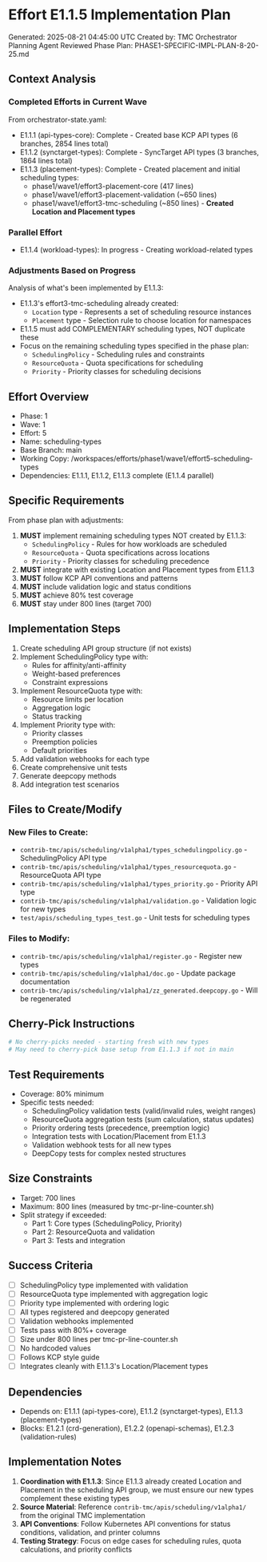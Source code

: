 # Effort E1.1.5 Implementation Plan
Generated: 2025-08-21 04:45:00 UTC
Created by: TMC Orchestrator Planning Agent
Reviewed Phase Plan: PHASE1-SPECIFIC-IMPL-PLAN-8-20-25.md

## Context Analysis
### Completed Efforts in Current Wave
From orchestrator-state.yaml:
- E1.1.1 (api-types-core): Complete - Created base KCP API types (6 branches, 2854 lines total)
- E1.1.2 (synctarget-types): Complete - SyncTarget API types (3 branches, 1864 lines total)  
- E1.1.3 (placement-types): Complete - Created placement and initial scheduling types:
  - phase1/wave1/effort3-placement-core (417 lines)
  - phase1/wave1/effort3-placement-validation (~650 lines)
  - phase1/wave1/effort3-tmc-scheduling (~850 lines) - **Created Location and Placement types**

### Parallel Effort
- E1.1.4 (workload-types): In progress - Creating workload-related types

### Adjustments Based on Progress
Analysis of what's been implemented by E1.1.3:
- E1.1.3's effort3-tmc-scheduling already created:
  - `Location` type - Represents a set of scheduling resource instances
  - `Placement` type - Selection rule to choose location for namespaces
- E1.1.5 must add COMPLEMENTARY scheduling types, NOT duplicate these
- Focus on the remaining scheduling types specified in the phase plan:
  - `SchedulingPolicy` - Scheduling rules and constraints
  - `ResourceQuota` - Quota specifications for scheduling
  - `Priority` - Priority classes for scheduling decisions

## Effort Overview
- Phase: 1
- Wave: 1  
- Effort: 5
- Name: scheduling-types
- Base Branch: main
- Working Copy: /workspaces/efforts/phase1/wave1/effort5-scheduling-types
- Dependencies: E1.1.1, E1.1.2, E1.1.3 complete (E1.1.4 parallel)

## Specific Requirements
From phase plan with adjustments:
1. **MUST** implement remaining scheduling types NOT created by E1.1.3:
   - `SchedulingPolicy` - Rules for how workloads are scheduled
   - `ResourceQuota` - Quota specifications across locations
   - `Priority` - Priority classes for scheduling precedence
2. **MUST** integrate with existing Location and Placement types from E1.1.3
3. **MUST** follow KCP API conventions and patterns
4. **MUST** include validation logic and status conditions
5. **MUST** achieve 80% test coverage
6. **MUST** stay under 800 lines (target 700)

## Implementation Steps
1. Create scheduling API group structure (if not exists)
2. Implement SchedulingPolicy type with:
   - Rules for affinity/anti-affinity
   - Weight-based preferences
   - Constraint expressions
3. Implement ResourceQuota type with:
   - Resource limits per location
   - Aggregation logic
   - Status tracking
4. Implement Priority type with:
   - Priority classes
   - Preemption policies
   - Default priorities
5. Add validation webhooks for each type
6. Create comprehensive unit tests
7. Generate deepcopy methods
8. Add integration test scenarios

## Files to Create/Modify
### New Files to Create:
- `contrib-tmc/apis/scheduling/v1alpha1/types_schedulingpolicy.go` - SchedulingPolicy API type
- `contrib-tmc/apis/scheduling/v1alpha1/types_resourcequota.go` - ResourceQuota API type  
- `contrib-tmc/apis/scheduling/v1alpha1/types_priority.go` - Priority API type
- `contrib-tmc/apis/scheduling/v1alpha1/validation.go` - Validation logic for new types
- `test/apis/scheduling_types_test.go` - Unit tests for scheduling types

### Files to Modify:
- `contrib-tmc/apis/scheduling/v1alpha1/register.go` - Register new types
- `contrib-tmc/apis/scheduling/v1alpha1/doc.go` - Update package documentation
- `contrib-tmc/apis/scheduling/v1alpha1/zz_generated.deepcopy.go` - Will be regenerated

## Cherry-Pick Instructions
```bash
# No cherry-picks needed - starting fresh with new types
# May need to cherry-pick base setup from E1.1.3 if not in main
```

## Test Requirements
- Coverage: 80% minimum
- Specific tests needed:
  - SchedulingPolicy validation tests (valid/invalid rules, weight ranges)
  - ResourceQuota aggregation tests (sum calculation, status updates)
  - Priority ordering tests (precedence, preemption logic)
  - Integration tests with Location/Placement from E1.1.3
  - Validation webhook tests for all new types
  - DeepCopy tests for complex nested structures

## Size Constraints
- Target: 700 lines
- Maximum: 800 lines (measured by tmc-pr-line-counter.sh)
- Split strategy if exceeded:
  - Part 1: Core types (SchedulingPolicy, Priority)
  - Part 2: ResourceQuota and validation
  - Part 3: Tests and integration

## Success Criteria
- [ ] SchedulingPolicy type implemented with validation
- [ ] ResourceQuota type implemented with aggregation logic
- [ ] Priority type implemented with ordering logic
- [ ] All types registered and deepcopy generated
- [ ] Validation webhooks implemented
- [ ] Tests pass with 80%+ coverage
- [ ] Size under 800 lines per tmc-pr-line-counter.sh
- [ ] No hardcoded values
- [ ] Follows KCP style guide
- [ ] Integrates cleanly with E1.1.3's Location/Placement types

## Dependencies
- Depends on: E1.1.1 (api-types-core), E1.1.2 (synctarget-types), E1.1.3 (placement-types)
- Blocks: E1.2.1 (crd-generation), E1.2.2 (openapi-schemas), E1.2.3 (validation-rules)

## Implementation Notes
1. **Coordination with E1.1.3**: Since E1.1.3 already created Location and Placement in the scheduling API group, we must ensure our new types complement these existing types
2. **Source Material**: Reference `contrib-tmc/apis/scheduling/v1alpha1/` from the original TMC implementation
3. **API Conventions**: Follow Kubernetes API conventions for status conditions, validation, and printer columns
4. **Testing Strategy**: Focus on edge cases for scheduling rules, quota calculations, and priority conflicts